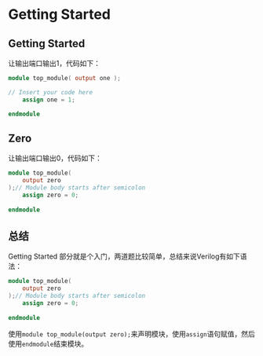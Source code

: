 # Getting Started


<!--more-->

## Getting Started

让输出端口输出1，代码如下：

```verilog
module top_module( output one );

// Insert your code here
    assign one = 1;

endmodule
```

## Zero

让输出端口输出0，代码如下：

```verilog
module top_module(
    output zero
);// Module body starts after semicolon
    assign zero = 0;
    
endmodule
```

## 总结

Getting Started 部分就是个入门，两道题比较简单，总结来说Verilog有如下语法：

```verilog
module top_module(
    output zero
);// Module body starts after semicolon
    assign zero = 0;
    
endmodule
```

使用`module top_module(output zero);`来声明模块，使用`assign`语句赋值，然后使用`endmodule`结束模块。

